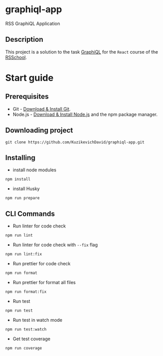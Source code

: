 # graphiql-app

RSS GraphiQL Application

## Description

This project is a solution to the task [GraphiQL](https://github.com/rolling-scopes-school/tasks/blob/master/react/modules/graphiql.md) for the `React` course of the <a href="https://rs.school/react/">RSSchool</a>.

# Start guide

## Prerequisites

- Git - [Download & Install Git](https://git-scm.com/downloads).
- Node.js - [Download & Install Node.js](https://nodejs.org/en/download/) and the npm package manager.

## Downloading project

```
git clone https://github.com/KuzikevichDavid/graphiql-app.git
```

## Installing

- install node modules

```
npm install
```

- install Husky

```
npm run prepare
```

## CLI Commands

- Run linter for code check

```
npm run lint
```

- Run linter for code check with `--fix` flag

```
npm run lint:fix
```

- Run prettier for code check

```
npm run format
```

- Run prettier for format all files

```
npm run format:fix
```

- Run test

```
npm run test
```

- Run test in watch mode

```
npm run test:watch
```

- Get test coverage

```
npm run coverage
```
